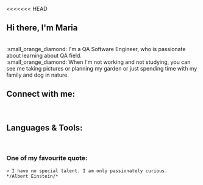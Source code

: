 <<<<<<< HEAD
## Hi there, I'm Maria         

<br>
:small_orange_diamond: I'm a QA Software Engineer, who is passionate about learning about QA field.<br>    
:small_orange_diamond: When I'm not working and not studying, you can see me taking pictures or planning my garden or just spending time with my family and dog in nature.<br>


## Connect with me:
<br>

## Languages & Tools:


<br>

### One of my favourite quote:

    > I have no special talent. I am only passionately curious.         
    */Albert Einstein/*


